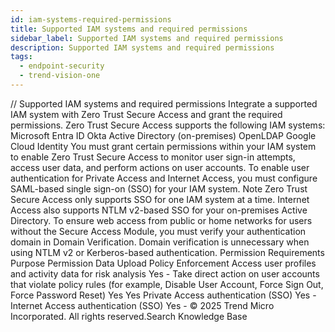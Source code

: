 ```yaml
---
id: iam-systems-required-permissions
title: Supported IAM systems and required permissions
sidebar_label: Supported IAM systems and required permissions
description: Supported IAM systems and required permissions
tags:
  - endpoint-security
  - trend-vision-one
---
```


/*<![CDATA[*/ $('#title').html($('meta[name=map-description]').attr('content')); /*]]>*/ Supported IAM systems and required permissions Integrate a supported IAM system with Zero Trust Secure Access and grant the required permissions. Zero Trust Secure Access supports the following IAM systems: Microsoft Entra ID Okta Active Directory (on-premises) OpenLDAP Google Cloud Identity You must grant certain permissions within your IAM system to enable Zero Trust Secure Access to monitor user sign-in attempts, access user data, and perform actions on user accounts. To enable user authentication for Private Access and Internet Access, you must configure SAML-based single sign-on (SSO) for your IAM system. Note Zero Trust Secure Access only supports SSO for one IAM system at a time. Internet Access also supports NTLM v2-based SSO for your on-premises Active Directory. To ensure web access from public or home networks for users without the Secure Access Module, you must verify your authentication domain in Domain Verification. Domain verification is unnecessary when using NTLM v2 or Kerberos-based authentication. Permission Requirements Purpose Permission Data Upload Policy Enforcement Access user profiles and activity data for risk analysis Yes - Take direct action on user accounts that violate policy rules (for example, Disable User Account, Force Sign Out, Force Password Reset) Yes Yes Private Access authentication (SSO) Yes - Internet Access authentication (SSO) Yes - © 2025 Trend Micro Incorporated. All rights reserved.Search Knowledge Base